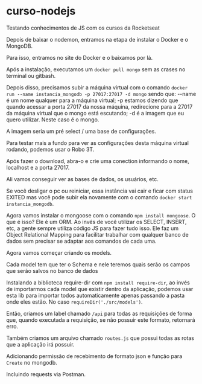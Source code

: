 # curso-nodejs
Testando conhecimentos de JS com os cursos da Rocketseat

Depois de baixar o nodemon, entramos na etapa de instalar o Docker e o MongoDB.

Para isso, entramos no site do Docker e o baixamos por lá.

Após a instalação, executamos um `docker pull mongo` sem as crases no terminal ou gitbash.

Depois disso, precisamos subir a máquina virtual com o comando `docker run --name instancia_mongodb -p 27017:27017 -d mongo` sendo que:
    --name é um nome qualquer para a máquina virtual;
    -p estamos dizendo que quando acessar a porta 27017 da nossa máquina, redirecione para a 27017 da máquina virtual que o mongo está escutando;
    -d é a imagem que eu quero utilizar. Neste caso é o mongo.

A imagem seria um pré select / uma base de configurações.

Para testar mais a fundo para ver as configurações desta máquina virtual rodando, podemos usar o Robo 3T.

Após fazer o download, abra-o e crie uma conection informando o nome, localhost e a porta 27017.

Ali vamos conseguir ver as bases de dados, os usuários, etc.

Se você desligar o pc ou reiniciar, essa instância vai cair e ficar com status EXITED mas você pode subir ela novamente com o comando `docker start instancia_mongodb`.

Agora vamos instalar o mongoose com o comando `npm install mongoose`. O que é isso? Ele é um ORM. Ao invés de você utilizar os SELECT, INSERT, etc, a gente sempre utiliza código JS para fazer tudo isso. Ele faz um Object Relational Mapping para facilitar trabalhar com qualquer banco de dados sem precisar se adaptar aos comandos de cada uma.

Agora vamos começar criando os models.

Cada model tem que ter o Schema e nele teremos quais serão os campos que serão salvos no banco de dados

Instalando a biblioteca require-dir com `npm install require-dir`, ao invés de importarmos cada model que existir dentro da aplicação, podemos usar esta lib para importar todos automaticamente apenas passando a pasta onde eles estão. No caso `requireDir('./src/models')`.

Então, criamos um label chamado `/api` para todas as requisições de forma que, quando executada a requisição, se não possuir este formato, retornará erro.

Também criamos um arquivo chamado `routes.js` que possui todas as rotas que a aplicação irá possuir.

Adicionando permissão de recebimento de formato json e função para `Create` no mongodb.

Incluindo requests via Postman.

